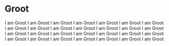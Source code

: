 # Groot

I am Groot
I am Groot
I am Groot
I am Groot
I am Groot
I am Groot
I am Groot
I am Groot
I am Groot
I am Groot
I am Groot
I am Groot
I am Groot
I am Groot
I am Groot
I am Groot
I am Groot
I am Groot
I am Groot
I am Groot
I am Groot
I am Groot
I am Groot
I am Groot
I am Groot
I am Groot
I am Groot
I am Groot